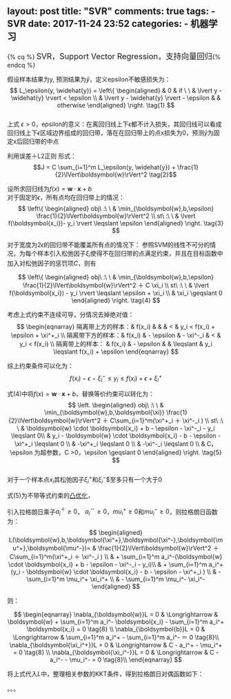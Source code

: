 layout: post
title: "SVR"
comments: true
tags:
	- SVR
date: 2017-11-24 23:52
categories:
    - 机器学习
---

{% cq %} <font size=4>SVR，Support Vector Regression，支持向量回归</font>{% endcq %}

<!-- more -->

假设样本结果为y, 预测结果为$\widehat{y}$，定义epsilon不敏感损失为：
$$
L_\epsilon(y, \widehat{y}) = 
\left\{
\begin{aligned}
& 0 & if \ \  & \lvert y -  \widehat{y} \rvert < \epsilon \\
& \lvert y -  \widehat{y} \rvert - \epsilon &  & otherwise
\end{aligned}
\right. \tag{1}
$$  
上式 $\epsilon > 0$，epsilon的意义：在离回归线上下$\epsilon$都不计入损失，其回归线可以看成回归线上下$\epsilon$区域边界组成的回归带，落在在回归带上的点x损失为0，预测$\widehat{y}$为固定x后回归带的中点

利用误差＋L2正则 形式：
$$J = C \sum_{i=1}^m  L_\epsilon(y, \widehat{y}) + \frac{1}{2}\lVert\boldsymbol{w}\rVert^2 \tag{2}$$ 

设所求回归线为$f(x) = \boldsymbol{w} \cdot \boldsymbol{x} + b$  
对于固定的$\epsilon$，所有点均在回归带上的情况：
$$
\left\{
\begin{aligned}
obj\ :\ \ & \min_{\boldsymbol{w},b,\epsilon} \frac{1}{2}\lVert\boldsymbol{w}\rVert^2  \\
st\ :\ \ & \lvert  f(\boldsymbol{x_i})- y_i \rvert  \leqslant \epsilon
\end{aligned}
\right. \tag{3}
$$  

对于宽度为$2\epsilon$的回归带不能覆盖所有点的情况下：
参照SVM的线性不可分的情况，为每个样本引入松弛因子$\xi_i$使得不在回归带的点满足约束，并且在目标函数中加入对松弛因子的惩罚项$C$，则有

$$
\left\{
\begin{aligned}
obj\ :\ \ & \min_{\boldsymbol{w},b,\epsilon} \frac{1}{2}\lVert\boldsymbol{w}\rVert^2 ＋ C \xi_i  \\
st\ :\ \ & \lvert  f(\boldsymbol{x_i})  - y_i \rvert \leqslant \epsilon + \xi_i \\
& \xi_i \geqslant 0
\end{aligned}
\right. \tag{4}
$$  

考虑上式约束不连续可导，分情况去掉绝对值： 
$$
\begin{eqnarray}  
隔离带上方的样本：& f(x_i) &            &            & <          & y_i     <        f(x_i) + \epsilon + \xi^+_i  \\
隔离带下方的样本：& f(x_i) & - \epsilon &  - \xi^-_i &  <         & y_i     <        f(x_i)  \\
隔离带上的样本：  & f(x_i) & - \epsilon &            &  \leqslant & y_i  \leqslant   f(x_i) + \epsilon 
\end{eqnarray}  
$$

综上约束条件可以化为：  $$f(x_i) - \epsilon   - \xi^-_i \leqslant y_i  \leqslant f(x_i) + \epsilon + \xi^+_i$$

式(4)中将$f(x) = \boldsymbol{w} \cdot \boldsymbol{x} + b$，替换等价约束可以转化为：
$$
\left.
\begin{aligned}
obj\ :\ \ & \min_{\boldsymbol{w},b,\boldsymbol{\xi}} \frac{1}{2}\lVert\boldsymbol{w}\rVert^2 ＋ C\sum_{i=1}^m(\xi^+_i ＋ \xi^-_i ) \\
st\ :\ \ &  \boldsymbol{w} \cdot \boldsymbol{x_i} + b - \epsilon - \xi^-_i - y_i \leqslant 0\\
&  y_i - \boldsymbol{w} \cdot \boldsymbol{x_i} - b - \epsilon  - \xi^+_i   \leqslant 0   \\
& -\xi^+_i \leqslant 0 \\
& -\xi^-_i \leqslant 0 \\
& C，\epsilon 为超参数，C >0，\epsilon \geqslant 0 
\end{aligned}
\right. \tag{5}
$$  
对于一个样本点$x_i$其松弛因子$\xi^+_i$和$\xi^-_i$$至多只有一个大于0  

式(5)为不带等式约束的[凸优化](http://0.0.0.0:4000/2017/03/18/convex-optimization/)，

引入拉格朗日乘子$a_i^＋ \geqslant 0$， $a_i^－ \geqslant 0$，$mu^+_i \geqslant 0$和$mu^-_i \geqslant 0$，则拉格朗日函数为：
$$
\begin{aligned}
L(\boldsymbol{w},b,\boldsymbol{\xi^+},\boldsymbol{\xi^-},\boldsymbol{\mu^+},\boldsymbol{\mu^-})= 
& \frac{1}{2}\lVert\boldsymbol{w}\rVert^2 ＋ C\sum_{i=1}^m(\xi^+_i ＋ \xi^-_i ) \\ 
& + \sum_{i=1}^m a_i^-(\boldsymbol{w} \cdot \boldsymbol{x_i} + b - \epsilon - \xi^-_i - y_i)\\
& + \sum_{i=1}^m a_i^+(y_i - \boldsymbol{w} \cdot \boldsymbol{x_i} - b - \epsilon  - \xi^+_i ) \\
& - \sum_{i=1}^m \mu_i^+ \xi_i^+ \\
& - \sum_{i=1}^m \mu_i^- \xi_i^-  
\end{aligned}
$$

则：

$$
\begin{eqnarray}
\nabla_{\boldsymbol{w}}L = 0 & \Longrightarrow & \boldsymbol{w} + \sum_{i=1}^m a_i^- \boldsymbol{x_i} - \sum_{i=1}^m a_i^+ \boldsymbol{x_i} = 0 \tag{8} \\
\nabla_{\boldsymbol{b}}L = 0 & \Longrightarrow & \sum_{i=1}^m a_i^+   - \sum_{i=1}^m a_i^- ＝ 0 \tag{8}\\
\nabla_{\boldsymbol{\xi_i^+}}L = 0 & \Longrightarrow  & C - a_i^+ - \mu_i^+ = 0 \tag{8} \\
\nabla_{\boldsymbol{\xi_i^-}}L = 0 & \Longrightarrow & C - a_i^- - \mu_i^- = 0 \tag{8}\\
\end{eqnarray}
$$

将上式代入$L$中，整理相关参数的KKT条件，得到拉格朗日对偶函数如下：

。。。



